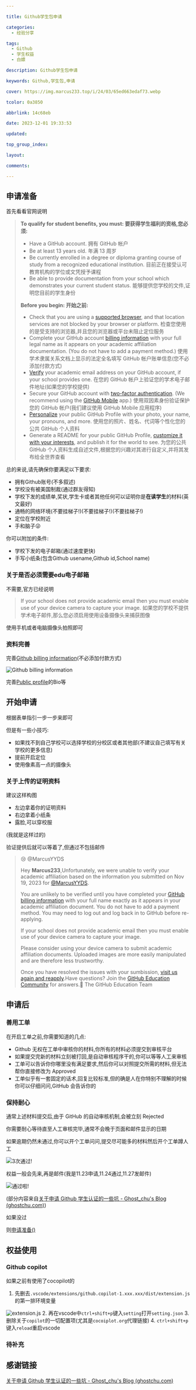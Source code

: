 ```yaml
---

title: Github学生包申请

categories:
  - 经验分享

tags:
  - Github
  - 学生权益
  - 白嫖

description: Github学生包申请

keywords: Github,学生包,申请

cover: https://img.marcus233.top/i/24/03/65ed663edaf73.webp

tcolor: 0a3850

abbrlink: 14c68eb

date: 2023-12-01 19:33:53

updated: 

top_group_index: 

layout: 

comments:

---
```


## 申请准备

首先看看官网说明
> **To qualify for student benefits, you must:
> 要获得学生福利的资格,您必须:**
> - Have a GitHub account.
>   拥有 GitHub 帐户
> - Be at least 13 years old.
>   年满 13 周岁
> - Be currently enrolled in a degree or diploma granting course of study from a recognized educational institution.
>   目前正在接受认可教育机构的学位或文凭授予课程
> - Be able to provide documentation from your school which demonstrates your current student status.
>   能够提供您学校的文件,证明您目前的学生身份
>
> **Before you begin: 开始之前:**
>
> - Check that you are using a [supported browser](https://docs.github.com/en/get-started/using-github/supported-browsers), and that location services are not blocked by your browser or platform.
>   检查您使用的是受支持的浏览器,并且您的浏览器或平台未阻止定位服务
> - Complete your GitHub account [billing information](https://github.com/settings/billing/payment_information) with your full legal name as it appears on your academic affiliation documentation. (You do not have to add a payment method.)
>   使用学术隶属关系文档上显示的法定全名填写 GitHub 帐户账单信息(您不必添加付款方式)
> - [Verify](https://docs.github.com/en/account-and-profile/setting-up-and-managing-your-personal-account-on-github/managing-email-preferences/adding-an-email-address-to-your-github-account) your academic email address on your GitHub account, if your school provides one.
>   在您的 GitHub 帐户上验证您的学术电子邮件地址(如果您的学校提供)
> - Secure your GitHub account with [two-factor authentication](https://docs.github.com/en/authentication/securing-your-account-with-two-factor-authentication-2fa). (We recommend using the [GitHub Mobile](https://docs.github.com/en/authentication/securing-your-account-with-two-factor-authentication-2fa/configuring-two-factor-authentication#configuring-two-factor-authentication-using-github-mobile) app.)
>   使用双因素身份验证保护您的 GitHub 帐户(我们建议使用 GitHub Mobile 应用程序)
> - [Personalize](https://docs.github.com/en/account-and-profile/setting-up-and-managing-your-github-profile/customizing-your-profile/personalizing-your-profile) your public GitHub Profile with your photo, your name, your pronouns, and more.
>   使用您的照片、姓名、代词等个性化您的公共 GitHub 个人资料
> - Generate a README for your public GitHub Profile, [customize it with your interests](https://docs.github.com/en/account-and-profile/setting-up-and-managing-your-github-profile/customizing-your-profile/managing-your-profile-readme), and publish it for the world to see.
>   为您的公共 GitHub 个人资料生成自述文件,根据您的兴趣对其进行自定义,并将其发布给全世界查看
>

总的来说,请先确保你要满足以下要求:
- 拥有Github账号(不多叙述)
- 学校没有被美国制裁(通过群友得知)
- 学校下发的成绩单,奖状,学生卡或者其他任何可以证明你是**在读学生**的材料(英文最好)
- 通畅的网络环境(不要挂梯子!)(不要挂梯子!)(不要挂梯子!)
- 定位在学校附近
- 手和脑子😜

你可以附加的条件:
- 学校下发的电子邮箱(通过速度更快)
- 手写小纸条(包含Github usename,Github id,School name)

### 关于是否必须需要edu电子邮箱

不需要,官方已经说明
> If your school does not provide academic email then you must enable use of your device camera to capture your image.
> 如果您的学校不提供学术电子邮件,那么您必须启用使用设备摄像头来捕获图像

使用手机或者电脑摄像头拍照即可

### 资料完善

完善[Github billing information](https://github.com/settings/billing/payment_information)(不必添加付款方式)

![Github billing information](http://img.marcus.sitenav.cn/i/2023/12/6575178090fa2.webp)

完善[Public profile](https://github.com/settings/profile)的Bio等

## 开始申请

根据表单指引一步一步来即可

但是有一些小技巧:
- 如果找不到自己学校可以选择学校的分校区或者其他部(不建议自己填写有关学校的更多信息)
- 提前开启定位
- 使用像素高一点的摄像头

### 关于上传的证明资料

建议这样构图
- 左边拿着你的证明资料
- 右边拿着小纸条
- 露脸,可以穿校服

(我就是这样过的)

验证提供后就可以等着了,但通过不包括邮件
> 😢 @MarcusYYDS
>
> Hey **Marcus233**,Unfortunately, we were unable to verify your academic affiliation based on the information you submitted on Nov 19, 2023 for [@MarcusYYDS](https://github.com/MarcusYYDS).
>
> You are unlikely to be verified until you have completed your [GitHub billing information](https://github.com/settings/billing/payment_information) with your full name exactly as it appears in your academic affiliation document. You do not have to add a payment method. You may need to log out and log back in to GitHub before re-applying.
>
> If your school does not provide academic email then you must enable use of your device camera to capture your image.
>
> Please consider using your device camera to submit academic affiliation documents. Uploaded images are more easily manipulated and are therefore less trustworthy. 
>
> Once you have resolved the issues with your sumbission, [visit us again and reapply](https://education.github.com/).Have questions? Join the [GitHub Education Community](https://github.com/orgs/community/discussions/categories/github-education) for answers.💖 The GitHub Education Team

## 申请后

### 善用工单

在开启工单之前,你需要知道的几点:
- Github 无权在工单中审核你的材料,你所有的材料必须提交到审核平台
- 如果提交完新的材料立刻被打回,是自动审核程序干的,你可以等等人工来审核
- 工单可以告诉你你哪里没有满足要求,然后你可以对照提交所需的材料,但无法帮你直接修改为 Approved
- 工单似乎有一套固定的话术,回复比较标准,但的确是人在你特别不理解的时候你可以仔细问问,GitHub 会告诉你的

### 保持耐心

通常上述材料提交后,由于 GitHub 的自动审核机制,会被立刻 Rejected

你需要耐心等待直至人工审核完毕,通常不会晚于页面和邮件显示的日期

如果逾期仍然未通过,你可以开个工单问问,提交尽可能多的材料然后开个工单蹲人工

![3次通过!](http://img.marcus.sitenav.cn/i/2023/12/657517a7d86bc.webp)

权益一般会先来,再是邮件(我是11.23申请,11.24通过,11.27发邮件)

![通过啦!](http://img.marcus.sitenav.cn/i/2023/12/657517bef1978.webp)

(部分内容来自[关于申请 Github 学生认证的一些坑 - Ghost_chu's Blog (ghostchu.com)](https://www.ghostchu.com/github-education/))

如果没过

则[申请准备()](#申请准备)

## 权益使用

### Github copilot

如果之前有使用了cocopilot的
1. 先删去`.vscode/extensions/github.copilot-1.xxx.xxx/dist/extension.js`的第一排环境变量

![extension.js](http://img.marcus.sitenav.cn/i/2023/12/657517d3b5cd3.webp)
2. 再在vscode中`ctrl+shift+p`键入`setting`打开`setting.json`
3. 删除关于`copilot`的一切配置项(尤其是`cocoiplot.org`代理链接)
4. `ctrl+shift+p`键入`reload`重启vscode

### 待补充

## 感谢链接

[关于申请 Github 学生认证的一些坑 - Ghost_chu's Blog (ghostchu.com)](https://www.ghostchu.com/github-education/)

